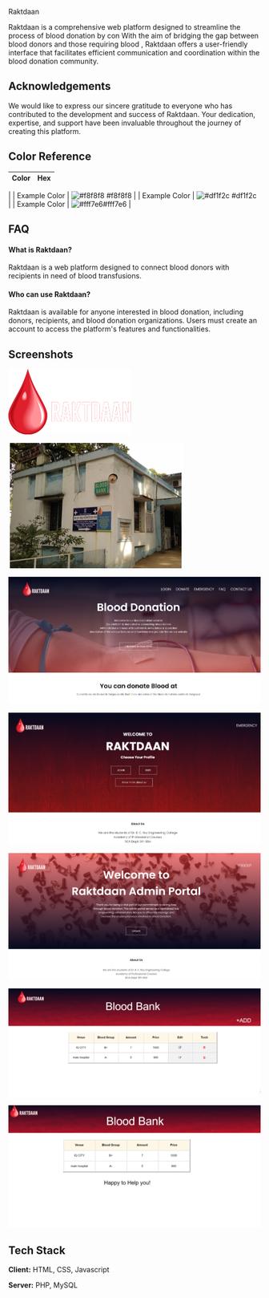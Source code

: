 
Raktdaan

Raktdaan is a comprehensive web platform designed to streamline the process of blood donation by con With the aim of bridging the gap between blood donors and those requiring blood , Raktdaan offers a user-friendly interface that facilitates efficient communication and coordination within the blood donation community.


## Acknowledgements
We would like to express our sincere gratitude to everyone who has contributed to the development and success of Raktdaan. Your dedication, expertise, and support have been invaluable throughout the journey of creating this platform.

## Color Reference

| Color             | Hex                                                                |
| ----------------- | ------------------------------------------------------------------ |
|
| Example Color | ![#f8f8f8](https://via.placeholder.com/10/f8f8f8?text=+) #f8f8f8 |
| Example Color | ![#df1f2c](https://via.placeholder.com/10/00b48a?text=+) #df1f2c |
| Example Color | ![#fff7e6](https://via.placeholder.com/10/00b48a?text=+)#fff7e6 |


## FAQ

####  What is Raktdaan?

 Raktdaan is a web platform designed to connect blood donors with recipients in need of blood transfusions. 

#### Who can use Raktdaan?

Raktdaan is available for anyone interested in blood donation, including donors, recipients, and blood donation organizations. Users must create an account to access the platform's features and functionalities.



## Screenshots

![web Screenshot](https://github.com/pg-2002/Raktdaan-Connecting-Donors-with-Recipients/raw/master//images/logo.png)


![web Screenshot](https://github.com/pg-2002/Raktdaan-Connecting-Donors-with-Recipients/raw/master/images/Bidhannagar.jpeg)


![web Screenshot](https://github.com/pg-2002/Raktdaan-Connecting-Donors-with-Recipients/raw/master/images/login.png)

![web Screenshot](https://github.com/pg-2002/Raktdaan-Connecting-Donors-with-Recipients/raw/master/images/Screenshot%202024-03-16%20003327.png)

![web Screenshot](https://github.com/pg-2002/Raktdaan-Connecting-Donors-with-Recipients/raw/master/images/Screenshot%202024-03-16%20003511.png)

![web Screenshot](https://github.com/pg-2002/Raktdaan-Connecting-Donors-with-Recipients/raw/master/images/Screenshot%202024-03-16%20003556.png)

![web Screenshot](https://github.com/pg-2002/Raktdaan-Connecting-Donors-with-Recipients/raw/master/images/Screenshot%202024-03-16%20003648.png)

## Tech Stack

**Client:** HTML, CSS, Javascript

**Server:** PHP, MySQL

